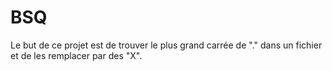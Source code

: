 # BSQ

Le but de ce projet est de trouver le plus grand carrée de "." dans un fichier et de les remplacer par des "X".
